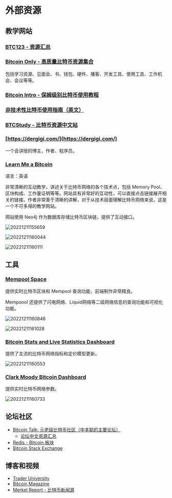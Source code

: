 # 外部资源

## 教学网站

### [BTC123 - 资源汇总](https://123btc.org/#Wallet)

### [Bitcoin Only - 高质量比特币资源集合](https://bitcoin-only.com/)

包括学习资源、见面会、书、钱包、硬件、播客、开发工具、使用工具、工作机会、会议等等。

### [Bitcoin Intro - 保姆级别比特币使用教程](https://bitcoin-intro.com/)

### [非技术性比特币使用指南（英文）](https://bitcoiner.guide/)

### [BTCStudy - 比特币资源中文站](https://www.btcstudy.org/)

### [https://dergigi.com/](https://dergigi.com/)

一个会讲授的博主，作者、程序员。

### [Learn Me a Bitcoin](https://learnmeabitcoin.com/)

语言：英语

非常清晰的互动教学，讲述关于比特币网络的各个技术点，包括 Memory Pool、区块构成、工作量证明等等。网站具有非常好的互动性，可以直接点击链接展开相关的链接。作者非常善于清晰的讲解，对于从技术层面理解比特币网络来说，这是一个不可多得的教学网站。

网站使用 Neo4j 作为数据库存储比特币区块链，提供了互动接口。

![20221211155659](https://raw.githubusercontent.com/wangzhe3224/pic_repo/master/images/20221211155659.png)

![20221211160044](https://raw.githubusercontent.com/wangzhe3224/pic_repo/master/images/20221211160044.png)

![20221211160111](https://raw.githubusercontent.com/wangzhe3224/pic_repo/master/images/20221211160111.png)

## 工具

### [Mempool Space](https://mempool.space/zh/)

提供实时比特币区块和 Mempool 查询功能，前端制作非常精良。

Mempoool 还提供了闪电网络、Liquid网络等二级网络信息的查询功能和可视化功能。

![20221211160846](https://raw.githubusercontent.com/wangzhe3224/pic_repo/master/images/20221211160846.png)

![20221211161028](https://raw.githubusercontent.com/wangzhe3224/pic_repo/master/images/20221211161028.png)

### [Bitcoin Stats and Live Statistics Dashboard](https://buybitcoinworldwide.com/stats/)

提供了主流的比特币网络指标和定价模型更新。

![20221211160553](https://raw.githubusercontent.com/wangzhe3224/pic_repo/master/images/20221211160553.png)

### [Clark Moody Bitcoin Dashboard](https://bitcoin.clarkmoody.com/dashboard/)

提供实时比特币网络参数。

![20221211160733](https://raw.githubusercontent.com/wangzhe3224/pic_repo/master/images/20221211160733.png)

## 论坛社区

- [Bitcoin Talk: 元老级比特币社区（中本聪的主要论坛）](https://bitcointalk.org/)
    - [论坛中文资源汇总](https://bitcointalk.org/index.php?topic=86809.0)
- [Redis - Bitcoin 板块](https://www.reddit.com/r/Bitcoin/)
- [Bitcoin Stack Exchange](https://bitcoin.stackexchange.com/)

## 博客和视频

- [Trader University](https://www.youtube.com/@TraderUniversity)
- [Bitcoin Magazine](https://bitcoinmagazine.com/)
- [Merkel Report - 比特币新闻源](https://www.merklereport.com/)